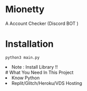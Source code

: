 # Mionetty
A Account Checker (Discord BOT )
# Installation
``python3 main.py``
<li> Note : Install Library !! </li>
# What You Need In This Project
<li>Know Python</li>
<li>Replit/Glitch/Heroku/VDS Hosting</li>
